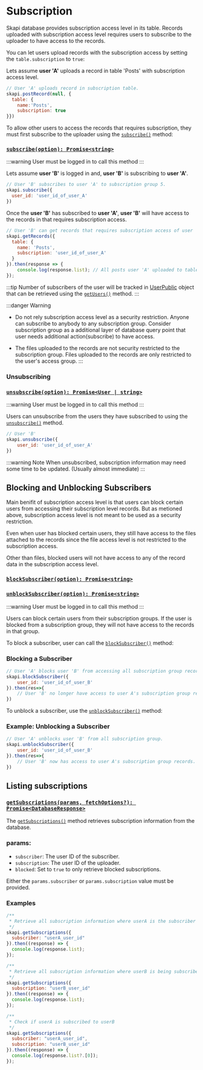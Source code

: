 
# Subscription

Skapi database provides subscription access level in its table.
Records uploaded with subscription access level requires users to subscribe to the uploader to have access to the records.

You can let users upload records with the subscription access by setting the `table.subscription` to `true`:

Lets assume **user 'A'** uploads a record in table 'Posts' with subscription access level.

```js
// User 'A' uploads record in subscription table.
skapi.postRecord(null, {
  table: {
    name:'Posts',
    subscription: true
}})
```

To allow other users to access the records that requires subscription, they must first subscribe to the uploader using the [`subscribe()`](/api-reference/database/README.md#subscribe) method:

### [`subscribe(option): Promise<string>`](/api-reference/database/README.md#subscribe)

:::warning
User must be logged in to call this method
:::

Lets assume **user 'B'** is logged in and, **user 'B'** is subscribing to **user 'A'**.

```js
// User 'B' subscribes to user 'A' to subscription group 5.
skapi.subscribe({
  user_id: 'user_id_of_user_A'
})
```

Once the **user 'B'** has subscribed to **user 'A'**,
**user 'B'** will have access to the records in that requires subscription access.

```js
// User 'B' can get records that requires subscription access of user 'A'
skapi.getRecords({
  table: {
    name: 'Posts',
    subscription: 'user_id_of_user_A'
  }
}).then(response => {
    console.log(response.list); // All posts user 'A' uploaded to table 'Posts' in subscription access level.
});
```

:::tip
Number of subscribers of the user will be tracked in [UserPublic](/api-reference/data-types/README.md#userpublic) object
that can be retrieved using the [`getUsers()`](/api-reference/database/README.md#getusers) method.
:::

:::danger Warning
- Do not rely subscription access level as a security restriction.
  Anyone can subscribe to anybody to any subscription group.
  Consider subscription group as a additional layer of database query point that user needs additional action(subscribe) to have access.

- The files uploaded to the records are not security restricted to the subscription group.
  Files uploaded to the records are only restricted to the user's access group.
:::

### Unsubscribing

### [`unsubscribe(option): Promise<User | string>`](/api-reference/database/README.md#unsubscribe)

:::warning
User must be logged in to call this method
:::

Users can unsubscribe from the users they have subscribed to using the [`unsubscribe()`](/api-reference/database/README.md#unsubscribe) method.

```js
// User 'B'
skapi.unsubscribe({
    user_id: 'user_id_of_user_A'
})
```

:::warning Note
When unsubscribed, subscription information may need some time to be updated. (Usually almost immediate)
:::


## Blocking and Unblocking Subscribers

Main benifit of subscription access level is that users can block certain users from accessing their subscription level records.
But as metioned above, subscription access level is not meant to be used as a security restriction.

Even when user has blocked certain users, they still have access to the files attached to the records since the file access level is not restricted to the subscription access.

Other than files, blocked users will not have access to any of the record data in the subscription access level.

### [`blockSubscriber(option): Promise<string>`](/api-reference/database/README.md#blocksubscriber)
### [`unblockSubscriber(option): Promise<string>`](/api-reference/database/README.md#unblocksubscriber)

:::warning
User must be logged in to call this method
:::

Users can block certain users from their subscription groups.
If the user is blocked from a subscription group, they will not have access to the records in that group.

To block a subscriber, user can call the [`blockSubscriber()`](/api-reference/database/README.md#blocksubscriber) method:

### Blocking a Subscriber

```js
// User 'A' blocks user 'B' from accessing all subscription group records.
skapi.blockSubscriber({
    user_id: 'user_id_of_user_B'
}).then(res=>{
    // User 'B' no longer have access to user A's subscription group records.
})
```

To unblock a subscriber, use the [`unblockSubscriber()`](/api-reference/database/README.md#unblocksubscriber) method:

### Example: Unblocking a Subscriber

```js
// User 'A' unblocks user 'B' from all subscription group.
skapi.unblockSubscriber({
    user_id: 'user_id_of_user_B'
}).then(res=>{
    // User 'B' now has access to user A's subscription group records.
})
```


## Listing subscriptions

### [`getSubscriptions(params, fetchOptions?): Promise<DatabaseResponse>`](/api-reference/database/README.md#getsubscriptions)

The [`getSubscriptions()`](/api-reference/database/README.md#getsubscriptions) method retrieves subscription information from the database.

### params:
- `subscriber`: The user ID of the subscriber.
- `subscription`: The user ID of the uploader.
- `blocked`: Set to `true` to only retrieve blocked subscriptions.

Either the `params.subscriber` or `params.subscription` value must be provided.

### Examples

```js
/**
 * Retrieve all subscription information where userA is the subscriber
 */
skapi.getSubscriptions({
  subscriber: "userA_user_id"
}).then((response) => {
  console.log(response.list);
});

/** 
 * Retrieve all subscription information where userB is being subscribed to
 */
skapi.getSubscriptions({
  subscription: "userB_user_id"
}).then((response) => {
  console.log(response.list);
});

/** 
 * Check if userA is subscribed to userB
 */
skapi.getSubscriptions({
  subscriber: "userA_user_id",
  subscription: "userB_user_id"
}).then((response) => {
  console.log(response.list?.[0]);
});
```
